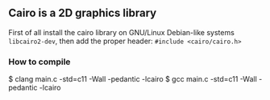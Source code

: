 ## Cairo is a 2D graphics library

First of all install the cairo library on GNU/Linux Debian-like systems
`libcairo2-dev`, then add the proper header: `#include <cairo/cairo.h>`

### How to compile 

$ clang main.c -std=c11 -Wall -pedantic -lcairo
$ gcc main.c   -std=c11 -Wall -pedantic -lcairo
